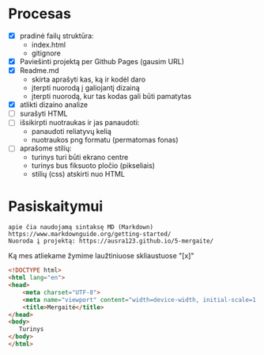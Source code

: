 # Procesas

- [x] pradinė failų struktūra:
    - index.html
    - gitignore
- [x] Paviešinti projektą per Github Pages (gausim URL)
- [x] Readme.md
    - skirta aprašyti kas, ką ir kodėl daro
    - įterpti nuorodą į galiojantį dizainą
    - įterpti nuorodą, kur tas kodas gali būti pamatytas
- [x] atlikti dizaino analize
- [ ] surašyti HTML
- [ ] išsikirpti nuotraukas ir jas panaudoti:
    - panaudoti reliatyvų kelią
    - nuotraukos png formatu (permatomas fonas)
- [ ] aprašome stilių:
    - turinys turi būti ekrano centre
    - turinys bus fiksuoto pločio (pikseliais)
    - stilių (css) atskirti nuo HTML

 # Pasiskaitymui 

    apie čia naudojamą sintaksę MD (Markdown)
    https://www.markdownguide.org/getting-started/
    Nuoroda į projektą: https://ausra123.github.io/5-mergaite/

Ką mes atliekame žymime laužtiniuose skliaustuose "[x]"

```html
<!DOCTYPE html>
<html lang="en">
<head>
    <meta charset="UTF-8">
    <meta name="viewport" content="width=device-width, initial-scale=1.0">
    <title>Mergaitė</title>
</head>
<body>
   Turinys
</body>
</html>
```
